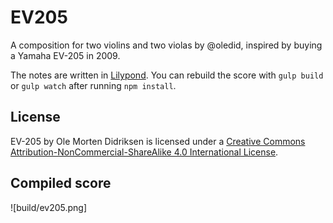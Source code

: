 # EV205
A composition for two violins and two violas by @oledid, inspired by buying a Yamaha EV-205 in 2009.

The notes are written in [Lilypond](https://www.lilypond.org). You can rebuild the score with `gulp build` or `gulp watch` after running `npm install`.


## License
EV-205 by Ole Morten Didriksen is licensed under a [Creative Commons Attribution-NonCommercial-ShareAlike 4.0 International License](http://creativecommons.org/licenses/by-nc-sa/4.0/).

## Compiled score
![build/ev205.png]
